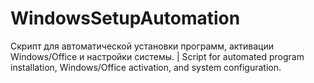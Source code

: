 # WindowsSetupAutomation
Скрипт для автоматической установки программ, активации Windows/Office и настройки системы. | Script for automated program installation, Windows/Office activation, and system configuration.
